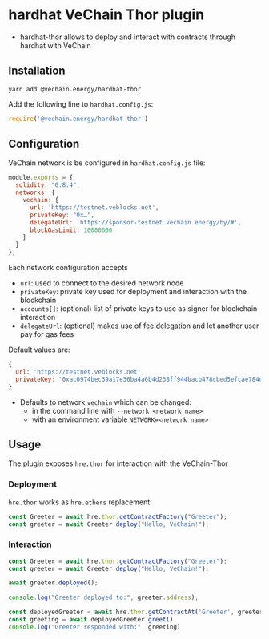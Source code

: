 # hardhat VeChain Thor plugin

* hardhat-thor allows to deploy and interact with contracts through hardhat with VeChain

## Installation

```shell
yarn add @vechain.energy/hardhat-thor
```

Add the following line to `hardhat.config.js`:

```js
require('@vechain.energy/hardhat-thor')
```

## Configuration

VeChain network is be configured in `hardhat.config.js` file:

```js
module.exports = {
  solidity: "0.8.4",
  networks: {
    vechain: {
      url: 'https://testnet.veblocks.net',
      privateKey: "0x…",
      delegateUrl: 'https://sponsor-testnet.vechain.energy/by/#',
      blockGasLimit: 10000000
    }
  }
};
```

Each network configuration accepts 
- `url`: used to connect to the desired network node
- `privateKey`: private key used for deployment and interaction with the blockchain
- `accounts[]`: (optional) list of private keys to use as signer for blockchain interaction
- `delegateUrl`: (optional) makes use of fee delegation and let another user pay for gas fees

Default values are:

```js
{
  url: 'https://testnet.veblocks.net',
  privateKey: '0xac0974bec39a17e36ba4a6b4d238ff944bacb478cbed5efcae784d7bf4f2ff80'
}
```

- Defaults to network `vechain` which can be changed:
  - in the command line with `--network <network name>`
  - with an environment variable `NETWORK=<network name>`

## Usage

The plugin exposes `hre.thor` for interaction with the VeChain-Thor

### Deployment

`hre.thor` works as `hre.ethers` replacement:

```js
const Greeter = await hre.thor.getContractFactory("Greeter");
const greeter = await Greeter.deploy("Hello, VeChain!");
```

### Interaction

```js
const Greeter = await hre.thor.getContractFactory("Greeter");
const greeter = await Greeter.deploy("Hello, VeChain!");

await greeter.deployed();

console.log("Greeter deployed to:", greeter.address);

const deployedGreeter = await hre.thor.getContractAt('Greeter', greeter.address)
const greeting = await deployedGreeter.greet()
console.log("Greeter responded with:", greeting)
 ```
